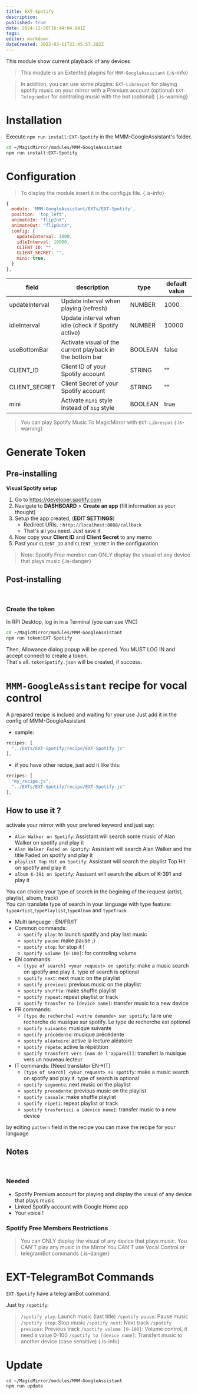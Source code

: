 ```yaml
---
title: EXT-Spotify
description: 
published: true
date: 2024-12-30T16:44:04.841Z
tags: 
editor: markdown
dateCreated: 2022-03-11T22:45:57.282Z
---
```


This module show current playback of any devices

> This module is an Extented plugins for `MMM-GoogleAssistant`
{.is-info}

> In addition, you can use some plugins:
> `EXT-Librespot` for playing spotify music on your mirror with a Premium account (optional)
> `EXT-TelegramBot` for controling music with the bot (optional)
{.is-warning}

# Installation
Execute `npm run install:EXT-Spotify` in the MMM-GoogleAssistant's folder.
```sh
cd ~/MagicMirror/modules/MMM-GoogleAssistant
npm run install:EXT-Spotify
```

# Configuration
> To display the module insert it in the config.js file.
{.is-info}


```js
{
  module: 'MMM-GoogleAssistant/EXTs/EXT-Spotify',
  position: 'top_left',
  animateIn: "flipInX",
  animateOut: "flipOutX",
  config: {
    updateInterval: 1000,
    idleInterval: 10000,
    CLIENT_ID: "",
    CLIENT_SECRET: "",
    mini: true,
  }
},
```

|field  | description | type | default value
|---|---|---|---
|updateInterval | Update interval when playing (refresh) | NUMBER | 1000
|idleInterval | Update interval when idle (check if Spotify active) | NUMBER | 10000
|useBottomBar | Activate visual of the current playback in the bottom bar | BOOLEAN | false
|CLIENT_ID | Client ID of your Spotify account | STRING | ""
|CLIENT_SECRET | Client Secret of your Spotify account | STRING | ""
|mini | Activate `mini` style instead of `big` style | BOOLEAN | true

> You can play Spotify Music To MagicMirror with `EXT-Librespot`
{.is-warning}

# Generate Token

## Pre-installing

**Visual Spotify setup**

1. Go to https://developer.spotify.com
2. Navigate to **DASHBOARD** > **Create an app** (fill information as your thought)
3. Setup the app created, (**EDIT SETTINGS**)
   - Redirect URIs. : `http://localhost:8888/callback`
   - That's all you need. Just save it.
4. Now copy your **Client ID** and **Client Secret** to any memo
5. Past your `CLIENT_ID` and `CLIENT_SECRET` in the configuration

> Note:
> Spotify Free member can ONLY display the visual of any device that plays music
{.is-danger}

## Post-installing
<br>

### Create the token
In RPI Desktop, log in in a Terminal (you can use VNC)
```sh
cd ~/MagicMirror/modules/MMM-GoogleAssistant
npm run token:EXT-Spotify
```

Then, Allowance dialog popup will be opened. You MUST LOG IN and accept connect to create a token.<br>
That's all. `tokenSpotify.json` will be created, if success.

# `MMM-GoogleAssistant` recipe for vocal control
A prepared recipe is inclued and waiting for your use
Just add it in the config of MMM-GoogleAssistant

 * sample:
```js
recipes: [
  "../EXTs/EXT-Spotify/recipe/EXT-Spotify.js"
],
```
 * if you have other recipe, just add it like this:
```js
recipes: [
  "my_recipe.js",
  "../EXTs/EXT-Spotify/recipe/EXT-Spotify.js"
],
```
## How to use it ?

activate your mirror with your prefered keyword and just say:

* `Alan Walker on Spotify`: Assistant will search some music of Alan Walker on spotify and play it
* `Alan Walker Faded on Spotify`: Assistant will search Alan Walker and the title Faded on spotify and play it
* `playlist Top Hit on Spotify`: Assistant will search the playlist Top Hit on spotify and play it
* `album K-391 on Spotify`: Assisant will search the album of K-391 and play it

You can choice your type of search in the begining of the request (artist, playlist, album, track)<br>
You can translate type of search in your language with type feature: `typeArtist`,`typePlaylist`,`typeAlbum` and `typeTrack`

  * Multi language : EN/FR/IT
  * Common commands:
    * `spotify play`: to launch spotify and play last music
    * `spotify pause`: make pause ;)
    * `spotify stop`: for stop it !
    * `spotify volume [0-100]`: for controling volume
  * EN commands:
    * `[type of search] <your request> on spotify`: make a music search on spotify and play it. type of search is optional
    * `spotify next`: next music on the playlist
    * `spotify previous`: previous music on the playlist
    * `spotify shuffle`: make shuffle playlist
    * `spotify repeat`: repeat playlist or track
    * `spotify transfer to [device name]`: transfer music to a new device 
  * FR commands:
    * `[type de recherche] <votre demande> sur spotify`: faire une recherche de musique sur spotify. Le type de recherche est optionel
    * `spotify suivante`: musique suivante
    * `spotify précédente`: musique précédente
    * `spotify aléatoire`: active la lecture aléatoire
    * `spotify répète`: active la répétition
    * `spotify transfert vers [nom de l'appareil]`: transfert la musique vers un nouveau lecteur
  * IT commands: [Need translator EN->IT]
    * `[type of search] <your request> su spotify`: make a music search on spotify and play it. type of search is optional
    * `spotify seguente`: next music on the playlist
    * `spotify precedente`: previous music on the playlist
    * `spotify casuale`: make shuffle playlist
    * `spotify ripeti`: repeat playlist or track
    * `spotify trasferisci a [device name]`: transfer music to a new device  

by editing `pattern` field in the recipe you can make the recipe for your language

## Notes
<br>

### Needed
* Spotify Premium account for playing and display the visual of any device that plays music
* Linked Spotify account with Google Home app
* Your voice !

### Spotify Free Members Restrictions

> You can ONLY display the visual of any device that plays music.
> You CAN'T play any music in the Mirror
> You CAN'T use Vocal Control or telegramBot commands
{.is-danger}


# EXT-TelegramBot Commands

`EXT-Spotify` have a telegramBot command.

Just try `/spotify`:

> `/spotify play`: Launch music (last title)
> `/spotify pause`: Pause music
> `/spotify stop`: Stop music
> `/spotify next`: Next track
> `/spotify previous`: Previous track
> `/spotify volume [0-100]`: Volume control, it need a value 0-100
> `/spotify to [device name]`: Transfert music to another device (case sensitive)
{.is-info}

# Update

```
cd ~/MagicMirror/modules/MMM-GoogleAssistant
npm run update
```
